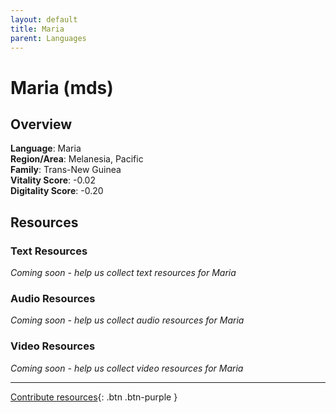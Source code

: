 ```yaml
---
layout: default
title: Maria
parent: Languages
---
```


# Maria (mds)

## Overview

**Language**: Maria  
**Region/Area**: Melanesia, Pacific  
**Family**: Trans-New Guinea  
**Vitality Score**: -0.02  
**Digitality Score**: -0.20  

## Resources

### Text Resources
*Coming soon - help us collect text resources for Maria*

### Audio Resources
*Coming soon - help us collect audio resources for Maria*

### Video Resources
*Coming soon - help us collect video resources for Maria*

---

[Contribute resources](https://fairtrain.github.io/){: .btn .btn-purple }
